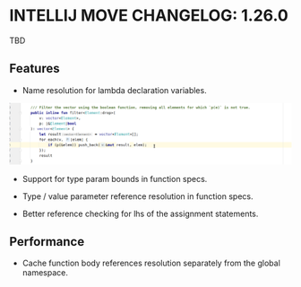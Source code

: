 # INTELLIJ MOVE CHANGELOG: 1.26.0

TBD

## Features

* Name resolution for lambda declaration variables. 

![lambda_variables](./static/lambda_variables.gif)

* Support for type param bounds in function specs.
  
* Type / value parameter reference resolution in function specs.

* Better reference checking for lhs of the assignment statements.

## Performance

* Cache function body references resolution separately from the global namespace.
